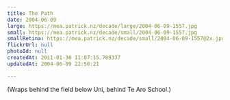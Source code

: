 ```yaml
---
title: The Path
date: 2004-06-09
large: https://mea.patrick.nz/decade/large/2004-06-09-1557.jpg
small: https://mea.patrick.nz/decade/small/2004-06-09-1557.jpg
smallRetina: https://mea.patrick.nz/decade/small/2004-06-09-1557@2x.jpg
flickrUrl: null
photoId: null
createdAt: 2011-01-30 11:07:15.789337
updatedAt: 2004-06-09 22:50:21

---
```

(Wraps behind the field below Uni, behind Te Aro School.)
